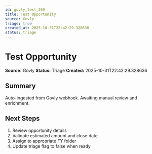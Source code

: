 ```yaml
---
id: govly_test_209
title: Test Opportunity
source: Govly
triage: true
created_at: 2025-10-31T22:42:29.328636
status: triage
---
```


# Test Opportunity

**Source:** Govly
**Status:** Triage
**Created:** 2025-10-31T22:42:29.328636

## Summary

Auto-ingested from Govly webhook. Awaiting manual review and enrichment.

## Next Steps

1. Review opportunity details
2. Validate estimated amount and close date
3. Assign to appropriate FY folder
4. Update triage flag to false when ready
